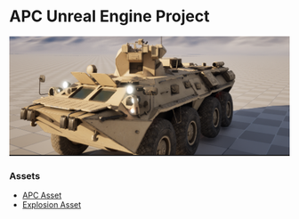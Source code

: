 # APC Unreal Engine Project 

![APC](https://raw.githubusercontent.com/ethans333/APC_Project/refs/heads/main/apc.png)
### Assets

- [APC Asset](https://www.fab.com/listings/fe642fdd-c5bc-4e7d-bcc2-6bc0d43c1be5)
- [Explosion Asset](https://www.fab.com/listings/a48b3fa2-2ebf-42c2-8892-fa20a1eff289)
